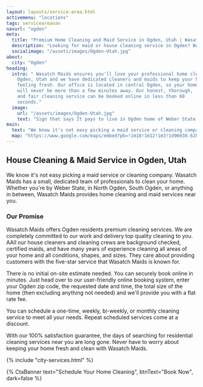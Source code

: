 ```yaml
---
layout: layouts/service-area.html
activemenu: "locations"
tags: serviceareanav
navurl: "ogden"
meta:
  title: "Premium Home Cleaning and Maid Service in Ogden, Utah | Wasatch Maids"
  description: "Looking for maid or house cleaning service in Ogden? Wasatch Maids is the company that offers the best cleaning services. Book your home cleaning in 60 seconds."
  socialimage: "/assets/images/Ogden-Utah.jpg"
about:
  city: "Ogden"
heading:
  intro: " Wasatch Maids ensures you'll love your professional home cleaners in
    Ogden, Utah and we have dedicated cleaners and maids to keep your home
    feeling fresh. Our office is located in central Ogden, so your home
    will never be more than a few minutes away. Our honest, thorough,
    and fair cleaning service can be booked online in less than 60
    seconds."
  image:
    url: "/assets/images/Ogden-Utah.jpg"
    text: "Sign that says It pays to live in Ogden home of Weber State University in Ogden, Utah"
main:
  text: "We know it's not easy picking a maid service or cleaning company. Wasatch Maids has a small, dedicated team of professionals to clean your home. Whether you're by Weber State, in North Ogden, South Ogden, or anything in between, Wasatch Maids provides home cleaning and maid services near you."
  map: "https://www.google.com/maps/embed?pb=!1m18!1m12!1m3!1d96030.62898905447!2d-112.04271385851796!3d41.22270413111622!2m3!1f0!2f0!3f0!3m2!1i1024!2i768!4f13.1!3m3!1m2!1s0x87530e94da9c4d7b%3A0x61dcd77b34b32c!2sOgden%2C+UT!5e0!3m2!1sen!2sus!4v1482436098799"
---
```


<section class="section_text">
<div class="section_text-container">
<div class="text-content">

## House Cleaning & Maid Service in Ogden, Utah

We know it's not easy picking a maid service or cleaning company. Wasatch Maids has a small, dedicated team of professionals to clean your home. Whether you're by Weber State, in North Ogden, South Ogden, or anything in between, Wasatch Maids provides home cleaning and maid services near you.

### Our Promise

Wasatch Maids offers Ogden residents premium cleaning services. We are completely committed to our work and delivery top quality cleaning to you. AAll our house cleaners and cleaning crews are background checked, certified maids, and have many years of experience cleaning all areas of your home and all conditions, shapes, and sizes. They care about providing customers with the five-star service that Wasatch Maids is known for.

There is no initial on-site estimate needed. You can securely book online in minutes. Just head over to our user-friendly online booking system, enter your Ogden zip code, the requested date and time, the total size of the home (then excluding anything not needed) and we'll provide you with a flat rate fee.

You can schedule a one-time, weekly, bi-weekly, or monthly cleaning service to meet all your needs. Repeat scheduled services come at a discount.

With our 100% satisfaction guarantee, the days of searching for residential cleaning services near you are long gone. Never have to worry about keeping your home fresh and clean with Wasatch Maids.

{% include "city-services.html" %}

</div>
</div>
</section>

{% CtaBanner text="Schedule Your Home Cleaning", btnText="Book Now",
  dark=false %}
